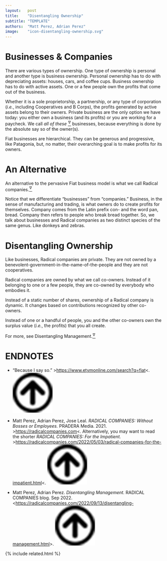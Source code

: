```yaml
---
layout:   post
title:    "Disentangling Ownership"
subtitle: "TEMPLATE"
authors:  "Matt Perez, Adrian Perez"
image:    "icon-disentangling-ownership.svg"
---
```


<div style="display:none;">
  <p>Business ownership is really simple: owners keep the profits. And since ownerships is good, everybody should be a co-owner so they can equitably, not equally, share the profits.</p>
</div>

<h1>Businesses & Companies</h1>
 <p>There are various types of ownership. One type of ownership is personal and another type is business ownership. Personal ownership has to do with depreciating assets: houses, cars, and coffee cups. Business ownership has to do with active assets. One or a few people own the profits that come out of the business.</p>
 <p>Whether it is a sole proprietorship, a partnership, or any type of corporation (<em>i.e.</em>, including Cooperatives and B Corps), the profits generated by active assets belong to their owners. Private business are the only option we have today: you either own a business (and its profits) or you are working for a paycheck. We call <em>all of these</em> <a href="#en01"><sup id="bm01">&hairsp;&nabla;&hairsp;</sup></a> businesses, because everything is done by the absolute say so of the owner(s).</p>
 <p>Fiat businesses are hierarchical. They can be generous and progressive, like Patagonia, but, no matter, their overarching goal is to make profits for its owners.</p>

<h1>An Alternative</h1>
 <p>An alternative to the pervasive <span class="_paradigm">Fiat</span> business model is what we call <span class="_paradigm">Radical</span> companies.<a href="#en02"><sup id="bm02">&hairsp;&nabla;&hairsp;</sup></a></p>
 <p>Notice that we differentiate &ldquo;businesses&rdquo; from &ldquo;companies.&rdquo; Business, in the sense of manufacturing and trading, is what owners do to create profits for themselves. Company comes from the Latin prefix con- and the word pan, bread. Company then refers to people who break bread together. So, we talk about  businesses and <span class="_paradigm">Radical</span> companies as two distinct species of the same genus. Like donkeys and zebras.</p>

<h1>Disentangling Ownership</h1>
 <p>Like  businesses, <span class="_paradigm">Radical</span> companies are private. They are not owned by a benevolent-government-in-the-name-of-the-people and they are not cooperatives.</p>
 <p><span class="_paradigm">Radical</span> companies are owned by what we call co-owners. Instead of it belonging to one or a few people, they are co-owned by everybody who embodies it.</p>
 <p>Instead of a static number of shares, ownership of a <span class="_paradigm">Radical</span> company is dynamic. It changes based on contributions recognized by other co-owners.</p>
 <p>Instead of one or a handful of people, you and the other co-owners own the surplus value (<em>i.e.</em>, the profits) that you all create.</p>
 <p>For more, see Disentangling Management.<a href="#en03"><sup id="bm03">&hairsp;&nabla;&hairsp;</sup></a></p>

<h1 class="_section">ENDNOTES</h1>
 <ul>
  <li id="en01">
   <p class="_list-item">
    &ldquo;Because I say so.&rdquo;
    &gt;<a href="https://www.etymonline.com/search?q=fiat" target="_blank">https://www.etymonline.com/search?q=fiat</a>&lt;.
    <a class="_uparrow" href="#bm01"><img src="/assets/img/arrow-up-icon.png"></a>
   </p>
  </li>
  <li id="en02">
   <p class="_list-item">
    Matt Perez, Adrian Perez, Jose Leal.
    <em>RADICAL COMPANIES: Without Bosses or Employees.</em>
    PRADERA Media.
    2021.
    &gt;<a href="https://radicalcompanies.com" target="_blank">https://radicalcompanies.com</a>&lt;.
    Alternatively, you may want to read the shorter <em>RADICAL COMPANIES: For the Impatient.</em>
    &gt;<a href="https://radicalcompanies.com/2022/05/03/radical-companies-for-the-impatient.html" target="_blank">https://radicalcompanies.com/2022/05/03/radical-companies-for-the-impatient.html</a>&lt;.
    <a class="_uparrow" href="#bm02"><img src="/assets/img/arrow-up-icon.png"></a>
   </p>
  </li>
  <li id="en03">
   <p class="_list-item">
    Matt Perez, Adrian Perez.
    <em>Disentangling Management.</em>
    RADICAL COMPANIES blog. Sep 2022.
    <<a href="https://radicalcompanies.com/2022/09/13/disentangling-management.html" target="_blank">https://radicalcompanies.com/2022/09/13/disentangling-management.html</a>>.
    <a class="_uparrow" href="#bm03"><img src="/assets/img/arrow-up-icon.png"></a>
   </p>
  </li>
 </ul>

{% include related.html %}
